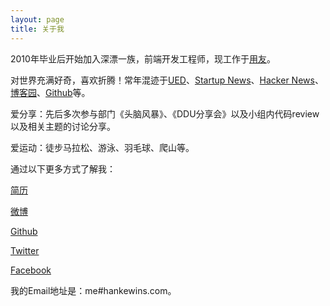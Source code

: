 ```yaml
---
layout: page
title: 关于我
---
```


2010年毕业后开始加入深漂一族，前端开发工程师，现工作于[用友](http://www.yonyou.com/)。

对世界充满好奇，喜欢折腾！常年混迹于[UED](http://www.daqianduan.com/nav)、[Startup News](http://news.dbanotes.net/)、[Hacker News](https://news.ycombinator.com/news)、[博客园](http://www.cnblogs.com/)、[Github](https://github.com/)等。

爱分享：先后多次参与部门《头脑风暴》、《DDU分享会》以及小组内代码review以及相关主题的讨论分享。

爱运动：徒步马拉松、游泳、羽毛球、爬山等。

通过以下更多方式了解我：

[简历](http://hankewins.com/profile)

[微博](http://http://weibo.com/hankewins)

[Github](https://github.com/hankewins)

[Twitter](https://twitter.com/hankewins)

[Facebook](https://www.facebook.com/hankewins)

我的Email地址是：me#hankewins.com。